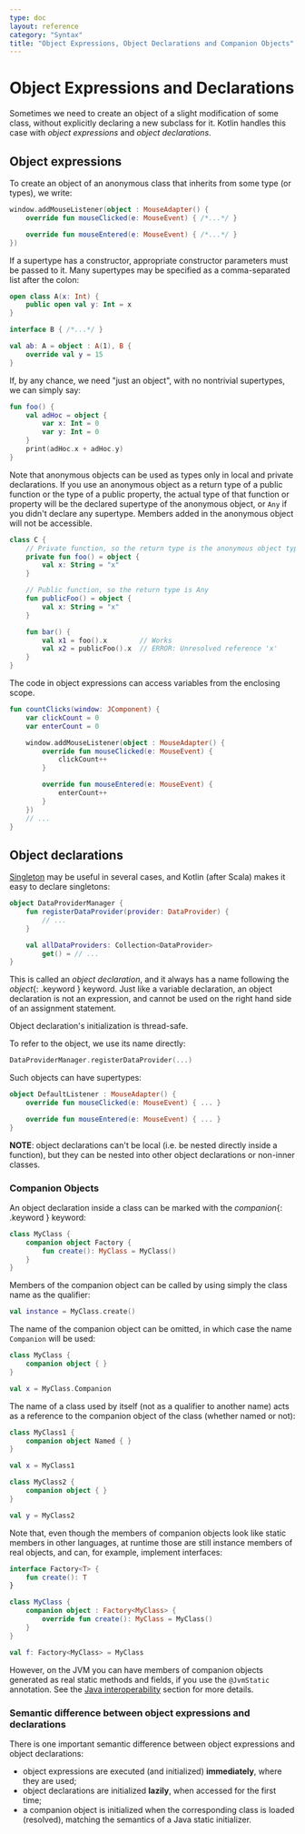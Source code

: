 ```yaml
---
type: doc
layout: reference
category: "Syntax"
title: "Object Expressions, Object Declarations and Companion Objects"
---
```


# Object Expressions and Declarations

Sometimes we need to create an object of a slight modification of some class, without explicitly declaring a new subclass for it.
Kotlin handles this case with *object expressions* and *object declarations*.

## Object expressions

To create an object of an anonymous class that inherits from some type (or types), we write:

<div class="sample" markdown="1" theme="idea" data-highlight-only>

```kotlin
window.addMouseListener(object : MouseAdapter() {
    override fun mouseClicked(e: MouseEvent) { /*...*/ }

    override fun mouseEntered(e: MouseEvent) { /*...*/ }
})
```
</div>

If a supertype has a constructor, appropriate constructor parameters must be passed to it.
Many supertypes may be specified as a comma-separated list after the colon:

<div class="sample" markdown="1" theme="idea" data-highlight-only>

```kotlin
open class A(x: Int) {
    public open val y: Int = x
}

interface B { /*...*/ }

val ab: A = object : A(1), B {
    override val y = 15
}
```
</div>

If, by any chance, we need "just an object", with no nontrivial supertypes, we can simply say:

<div class="sample" markdown="1" theme="idea" data-highlight-only>

```kotlin
fun foo() {
    val adHoc = object {
        var x: Int = 0
        var y: Int = 0
    }
    print(adHoc.x + adHoc.y)
}
```
</div>

Note that anonymous objects can be used as types only in local and private declarations. If you use an anonymous object as a
return type of a public function or the type of a public property, the actual type of that function or property
will be the declared supertype of the anonymous object, or `Any` if you didn't declare any supertype. Members added
in the anonymous object will not be accessible.

<div class="sample" markdown="1" theme="idea" data-highlight-only>

```kotlin
class C {
    // Private function, so the return type is the anonymous object type
    private fun foo() = object {
        val x: String = "x"
    }

    // Public function, so the return type is Any
    fun publicFoo() = object {
        val x: String = "x"
    }

    fun bar() {
        val x1 = foo().x        // Works
        val x2 = publicFoo().x  // ERROR: Unresolved reference 'x'
    }
}
```
</div>

The code in object expressions can access variables from the enclosing scope.

<div class="sample" markdown="1" theme="idea" data-highlight-only>

```kotlin
fun countClicks(window: JComponent) {
    var clickCount = 0
    var enterCount = 0

    window.addMouseListener(object : MouseAdapter() {
        override fun mouseClicked(e: MouseEvent) {
            clickCount++
        }

        override fun mouseEntered(e: MouseEvent) {
            enterCount++
        }
    })
    // ...
}
```
</div>

## Object declarations

[Singleton](http://en.wikipedia.org/wiki/Singleton_pattern) may be useful in several cases,
and Kotlin (after Scala) makes it easy to declare singletons:

<div class="sample" markdown="1" theme="idea" data-highlight-only>

```kotlin
object DataProviderManager {
    fun registerDataProvider(provider: DataProvider) {
        // ...
    }

    val allDataProviders: Collection<DataProvider>
        get() = // ...
}
```
</div>

This is called an *object declaration*, and it always has a name following the *object*{: .keyword } keyword.
Just like a variable declaration, an object declaration is not an expression, and cannot be used on the right hand side of an assignment statement.

Object declaration's initialization is thread-safe.

To refer to the object, we use its name directly:

<div class="sample" markdown="1" theme="idea" data-highlight-only>

```kotlin
DataProviderManager.registerDataProvider(...)
```
</div>

Such objects can have supertypes:

<div class="sample" markdown="1" theme="idea" data-highlight-only>

```kotlin
object DefaultListener : MouseAdapter() {
    override fun mouseClicked(e: MouseEvent) { ... }

    override fun mouseEntered(e: MouseEvent) { ... }
}
```
</div>

**NOTE**: object declarations can't be local (i.e. be nested directly inside a function), but they can be nested into other object declarations or non-inner classes.


### Companion Objects

An object declaration inside a class can be marked with the *companion*{: .keyword } keyword:

<div class="sample" markdown="1" theme="idea" data-highlight-only>

```kotlin
class MyClass {
    companion object Factory {
        fun create(): MyClass = MyClass()
    }
}
```
</div>

Members of the companion object can be called by using simply the class name as the qualifier:

<div class="sample" markdown="1" theme="idea" data-highlight-only>

```kotlin
val instance = MyClass.create()
```
</div>

The name of the companion object can be omitted, in which case the name `Companion` will be used:

<div class="sample" markdown="1" theme="idea" data-highlight-only>

```kotlin
class MyClass {
    companion object { }
}

val x = MyClass.Companion
```
</div>

The name of a class used by itself (not as a qualifier to another name) acts as a reference to the companion
object of the class (whether named or not):

<div class="sample" markdown="1" theme="idea" data-highlight-only>

```kotlin
class MyClass1 {
    companion object Named { }
}

val x = MyClass1

class MyClass2 {
    companion object { }
}

val y = MyClass2
```
</div>

Note that, even though the members of companion objects look like static members in other languages, at runtime those
are still instance members of real objects, and can, for example, implement interfaces:

<div class="sample" markdown="1" theme="idea" data-highlight-only>

```kotlin
interface Factory<T> {
    fun create(): T
}

class MyClass {
    companion object : Factory<MyClass> {
        override fun create(): MyClass = MyClass()
    }
}

val f: Factory<MyClass> = MyClass
```
</div>

However, on the JVM you can have members of companion objects generated as real static methods and fields, if you use
the `@JvmStatic` annotation. See the [Java interoperability](java-to-kotlin-interop.html#static-fields) section
for more details.


### Semantic difference between object expressions and declarations

There is one important semantic difference between object expressions and object declarations:

* object expressions are executed (and initialized) **immediately**, where they are used;
* object declarations are initialized **lazily**, when accessed for the first time;
* a companion object is initialized when the corresponding class is loaded (resolved), matching the semantics of a Java static initializer.
